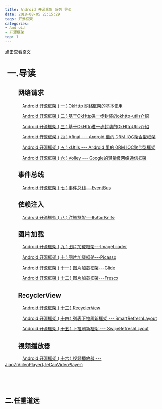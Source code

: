 ```yaml
---
title: Android 开源框架 系列 导读
date: 2018-08-05 22:15:29
tags: 开源框架
categories: 
- Android
- 开源框架
top: 1
---
```

[点击查看原文](https://www.cnblogs.com/bugzone/p/openSourceFrameworks.html)

<div id="cnblogs_post_body" class="blogpost-body ">
    <h1>&nbsp;一.导读</h1>
<h2>　　网络请求</h2>
<p>　　　　<a id="post_title_link_9381891" href="https://www.cnblogs.com/bugzone/p/rxjava_get.html" target="_blank">Android 开源框架 ( 一 ) OkHttp 网络框架的基本使用</a></p>
<p>　　　　<a id="post_title_link_9384751" href="https://www.cnblogs.com/bugzone/p/okhttp-utils.html" target="_blank">Android 开源框架 ( 二 ) 基于OkHttp进一步封装的okhttp-utils介绍</a></p>
<p>　　　　<a id="post_title_link_9384794" href="https://www.cnblogs.com/bugzone/p/OkHttpUtils.html" target="_blank">Android 开源框架 ( 三 ) 基于OkHttp进一步封装的OkHttpUtils介绍</a></p>
<p>　　　　<a id="post_title_link_9392534" href="https://www.cnblogs.com/bugzone/p/afinal.html" target="_blank">Android 开源框架 ( 四 ) Afinal --- Android 里的 ORM IOC聚合型框架</a></p>
<p>　　　　<a id="post_title_link_9392536" href="https://www.cnblogs.com/bugzone/p/Xutils.html" target="_blank">Android 开源框架 ( 五 ) xUtils --- Android 里的 ORM IOC聚合型框架</a></p>
<p>　　　　<a id="post_title_link_9394782" href="https://www.cnblogs.com/bugzone/p/Volley.html" target="_blank">Android 开源框架 ( 六 ) Volley --- Google的轻量级网络通信框架</a></p>
<h2>　　事件总线</h2>
<p>　　　　<a id="post_title_link_9399224" href="https://www.cnblogs.com/bugzone/p/eventbus.html" target="_blank">Android 开源框架 ( 七 ) 事件总线---EventBus</a></p>
<h2>　　依赖注入</h2>
<p>　　　　<a id="post_title_link_9399226" href="https://www.cnblogs.com/bugzone/p/ButterKnife.html" target="_blank">Android 开源框架 ( 八 ) 注解框架---ButterKnife</a></p>
<h2>　　图片加载</h2>
<p>　　　　<a id="post_title_link_9425211" href="https://www.cnblogs.com/bugzone/p/ImageLoader.html" target="_blank">Android 开源框架 ( 九 ) 图片加载框架---ImageLoader</a></p>
<p>　　　　<a id="post_title_link_9425287" href="https://www.cnblogs.com/bugzone/p/Picasso.html" target="_blank">Android 开源框架 ( 十 ) 图片加载框架---Picasso</a></p>
<p>　　　　<a id="post_title_link_9425295" href="https://www.cnblogs.com/bugzone/p/Glide.html" target="_blank">Android 开源框架 ( 十一 ) 图片加载框架---Glide</a></p>
<p>　　　　<a id="post_title_link_9426702" href="https://www.cnblogs.com/bugzone/p/Fresco.html" target="_blank">Android 开源框架 ( 十二 ) 图片加载框架---Fresco</a></p>
<h2>　　RecyclerView</h2>
<p>　　　　<a id="post_title_link_9427210" href="https://www.cnblogs.com/bugzone/p/recyclerview.html" target="_blank">Android 开源框架 ( 十三 ) RecyclerView</a></p>
<p>　　　　<a id="post_title_link_9432304" href="https://www.cnblogs.com/bugzone/p/SmartRefresh.html" target="_blank">Android 开源框架 ( 十四 ) 列表下拉刷新框架 --- SmartRefreshLayout</a></p>
<p>　　　　<a id="post_title_link_9432687" href="https://www.cnblogs.com/bugzone/p/SwipeRefreshLayout.html" target="_blank">Android 开源框架 ( 十五 ) 下拉刷新框架 --- SwipeRefreshLayout</a>　　　</p>
<h2>　　视频播放器</h2>
<p>　　　　<a id="post_title_link_9463295" href="https://www.cnblogs.com/bugzone/p/JiaoZiVideoPlayer.html" target="_blank">Android 开源框架 ( 十六 ) 视频播放器 --- JiaoZiVideoPlayer(JieCaoVideoPlayer)</a>　</p>
<p>&nbsp;</p>
<p>&nbsp;</p>
<h2>二.任重道远</h2>
<p style="text-align: center;"><img src="https://images2018.cnblogs.com/blog/612293/201808/612293-20180805221424403-1466135863.jpg" alt=""></p>
<p>&nbsp;</p>
</div>